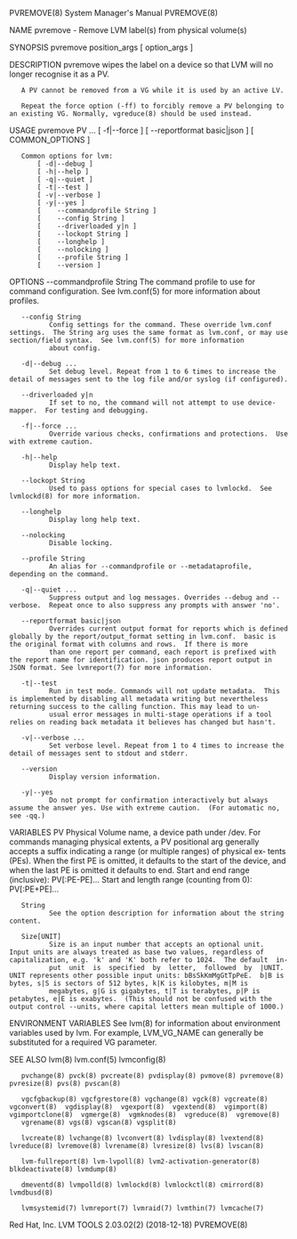 PVREMOVE(8)                                                                                System Manager's Manual                                                                                PVREMOVE(8)

NAME
       pvremove - Remove LVM label(s) from physical volume(s)

SYNOPSIS
       pvremove position_args
           [ option_args ]

DESCRIPTION
       pvremove wipes the label on a device so that LVM will no longer recognise it as a PV.

       A PV cannot be removed from a VG while it is used by an active LV.

       Repeat the force option (-ff) to forcibly remove a PV belonging to an existing VG. Normally, vgreduce(8) should be used instead.

USAGE
       pvremove PV ...
           [ -f|--force ]
           [    --reportformat basic|json ]
           [ COMMON_OPTIONS ]

       Common options for lvm:
           [ -d|--debug ]
           [ -h|--help ]
           [ -q|--quiet ]
           [ -t|--test ]
           [ -v|--verbose ]
           [ -y|--yes ]
           [    --commandprofile String ]
           [    --config String ]
           [    --driverloaded y|n ]
           [    --lockopt String ]
           [    --longhelp ]
           [    --nolocking ]
           [    --profile String ]
           [    --version ]

OPTIONS
       --commandprofile String
              The command profile to use for command configuration.  See lvm.conf(5) for more information about profiles.

       --config String
              Config settings for the command. These override lvm.conf settings.  The String arg uses the same format as lvm.conf, or may use section/field syntax.  See lvm.conf(5) for more information
              about config.

       -d|--debug ...
              Set debug level. Repeat from 1 to 6 times to increase the detail of messages sent to the log file and/or syslog (if configured).

       --driverloaded y|n
              If set to no, the command will not attempt to use device-mapper.  For testing and debugging.

       -f|--force ...
              Override various checks, confirmations and protections.  Use with extreme caution.

       -h|--help
              Display help text.

       --lockopt String
              Used to pass options for special cases to lvmlockd.  See lvmlockd(8) for more information.

       --longhelp
              Display long help text.

       --nolocking
              Disable locking.

       --profile String
              An alias for --commandprofile or --metadataprofile, depending on the command.

       -q|--quiet ...
              Suppress output and log messages. Overrides --debug and --verbose.  Repeat once to also suppress any prompts with answer 'no'.

       --reportformat basic|json
              Overrides current output format for reports which is defined globally by the report/output_format setting in lvm.conf.  basic is the original format with columns and rows.  If there is more
              than one report per command, each report is prefixed with the report name for identification. json produces report output in JSON format. See lvmreport(7) for more information.

       -t|--test
              Run in test mode. Commands will not update metadata.  This is implemented by disabling all metadata writing but nevertheless returning success to the calling function. This may lead to un‐
              usual error messages in multi-stage operations if a tool relies on reading back metadata it believes has changed but hasn't.

       -v|--verbose ...
              Set verbose level. Repeat from 1 to 4 times to increase the detail of messages sent to stdout and stderr.

       --version
              Display version information.

       -y|--yes
              Do not prompt for confirmation interactively but always assume the answer yes. Use with extreme caution.  (For automatic no, see -qq.)

VARIABLES
       PV
              Physical Volume name, a device path under /dev.  For commands managing physical extents, a PV positional arg generally accepts a suffix indicating a range (or multiple ranges) of physical ex‐
              tents  (PEs).  When the first PE is omitted, it defaults to the start of the device, and when the last PE is omitted it defaults to end.  Start and end range (inclusive): PV[:PE-PE]...  Start
              and length range (counting from 0): PV[:PE+PE]...

       String
              See the option description for information about the string content.

       Size[UNIT]
              Size is an input number that accepts an optional unit.  Input units are always treated as base two values, regardless of capitalization, e.g. 'k' and 'K' both refer to 1024.  The default  in‐
              put  unit  is  specified  by  letter,  followed  by  |UNIT.  UNIT represents other possible input units: bBsSkKmMgGtTpPeE.  b|B is bytes, s|S is sectors of 512 bytes, k|K is kilobytes, m|M is
              megabytes, g|G is gigabytes, t|T is terabytes, p|P is petabytes, e|E is exabytes.  (This should not be confused with the output control --units, where capital letters mean multiple of 1000.)

ENVIRONMENT VARIABLES
       See lvm(8) for information about environment variables used by lvm.  For example, LVM_VG_NAME can generally be substituted for a required VG parameter.

SEE ALSO
       lvm(8) lvm.conf(5) lvmconfig(8)

       pvchange(8) pvck(8) pvcreate(8) pvdisplay(8) pvmove(8) pvremove(8) pvresize(8) pvs(8) pvscan(8)

       vgcfgbackup(8) vgcfgrestore(8) vgchange(8) vgck(8) vgcreate(8) vgconvert(8)  vgdisplay(8)  vgexport(8)  vgextend(8)  vgimport(8)  vgimportclone(8)  vgmerge(8)  vgmknodes(8)  vgreduce(8)  vgremove(8)
       vgrename(8) vgs(8) vgscan(8) vgsplit(8)

       lvcreate(8) lvchange(8) lvconvert(8) lvdisplay(8) lvextend(8) lvreduce(8) lvremove(8) lvrename(8) lvresize(8) lvs(8) lvscan(8)

       lvm-fullreport(8) lvm-lvpoll(8) lvm2-activation-generator(8) blkdeactivate(8) lvmdump(8)

       dmeventd(8) lvmpolld(8) lvmlockd(8) lvmlockctl(8) cmirrord(8) lvmdbusd(8)

       lvmsystemid(7) lvmreport(7) lvmraid(7) lvmthin(7) lvmcache(7)

Red Hat, Inc.                                                                         LVM TOOLS 2.03.02(2) (2018-12-18)                                                                           PVREMOVE(8)
